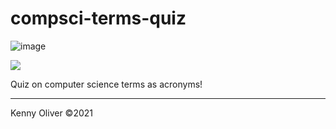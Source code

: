 # compsci-terms-quiz

![image](https://www.codefactor.io/repository/github/KennyOliver/compsci-terms-quiz/badge?style=for-the-badge)

[![](https://repl.it/badge/github/KennyOliver/compsci-terms-quiz)](https://repl.it/@KennyOliver/compsci-terms-quiz)

Quiz on computer science terms as acronyms!

---
Kenny Oliver ©2021
